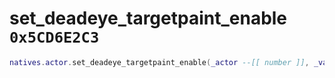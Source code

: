 # set_deadeye_targetpaint_enable `0x5CD6E2C3`

```lua
natives.actor.set_deadeye_targetpaint_enable(_actor --[[ number ]], _value --[[ boolean ]])
```